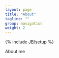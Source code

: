 ```yaml
---
layout: page
title: "About"
tagline: ""
group: navigation
weight: 2
---
```

{% include JB/setup %}

<p>
	About me
</p>
